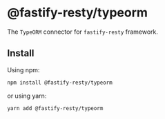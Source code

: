 # @fastify-resty/typeorm

The `TypeORM` connector for `fastify-resty` framework.

## Install

Using npm:

```sh
npm install @fastify-resty/typeorm
```

or using yarn:

```sh
yarn add @fastify-resty/typeorm
```

